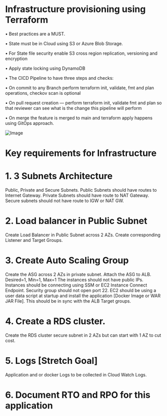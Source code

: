 # Infrastructure provisioning using Terraform

• Best practices are a MUST.

• State must be in Cloud using S3 or Azure Blob Storage.

• For State file security enable S3 cross region replication,
versioning and encryption

• Apply state locking using DynamoDB

• The CICD Pipeline to have three steps and checks:

• On commit to any Branch perform terraform init, validate,
fmt and plan operations, checkov scan is optional

• On pull request creation — perform terraform init, validate
fmt and plan so that reviewer can see what is the change this
pipeline will perform

• On merge the feature is merged to main and
terraform apply happens using GitOps approach.


![Image](https://github.com/user-attachments/assets/47e92027-2016-43fb-9999-1057ef57065a)

# Key requirements for Infrastructure

# 1. 3 Subnets Architecture
Public, Private and Secure Subnets.
Public Subnets should have routes to Internet Gateway. 
Private Subnets should have route to NAT
Gateway. 
Secure subnets should not have route to IGW or NAT GW.

# 2. Load balancer in Public Subnet
Create Load Balancer in Public Subnet across 2 AZs. 
Create corresponding Listener and Target Groups.

# 3. Create Auto Scaling Group
Create the ASG across 2 AZs in private subnet. Attach the ASG to ALB. Desired=1, Min=1, Max=1
The instances should not have public IPs.
Instances should be connecting using SSM or EC2 Instance Connect Endpoint.
Security group should not open port 22.
EC2 should be using a user data script at startup and install the application [Docker Image or
WAR JAR File]. This should be in sync with the ALB Target groups.

# 4. Create a RDS cluster.
Create the RDS cluster secure subnet in 2 AZs but can start with 1 AZ to cut cost.

# 5. Logs [Stretch Goal]
Application and or docker Logs to be collected in Cloud Watch Logs.

# 6. Document RTO and RPO for this application

   
